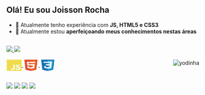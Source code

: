 ## Olá! Eu sou Joisson Rocha

- 🔭 Atualmente tenho experiência com **JS, HTML5 e CSS3**
- 🌱 Atualmente estou <!-- aprendendo --> **aperfeiçoando meus conhecimentos nestas áreas**

##
<!-- outro efeito -> midnight-purple -->
<div>
  <a href="https://github.com/strattegia0704">
  <img height="150em" src="https://github-readme-stats.vercel.app/api?username=strattegia0704&theme=midnight-purple"/>
  <img height="150em" src="https://github-readme-stats.vercel.app/api/top-langs/?username=strattegia0704&layout=compact&langs_count=7&theme=midnight-purple"/>
</div>
<div style="display: inline_block"><br>
  <img align="center" alt="Js" height="30" width="40" src="https://raw.githubusercontent.com/devicons/devicon/master/icons/javascript/javascript-plain.svg">
  <img align="center" alt="HTML" height="30" width="40" src="https://raw.githubusercontent.com/devicons/devicon/master/icons/html5/html5-original.svg">
  <img align="center" alt="CSS" height="30" width="40" src="https://raw.githubusercontent.com/devicons/devicon/master/icons/css3/css3-original.svg">
  <img align="right" alt="yodinha" src="https://media.discordapp.net/attachments/861650276519641109/879132176053051472/baby-yoda_1.gif">
</div>
  
  ##
  
<div> 
  <a href = "mailto:strattegiadev@gmail.com" target="_blank"><img src="https://img.shields.io/badge/-Gmail-C72F23?style=for-the-badge&logo=gmail&logoColor=white" target="_blank"></a>
  <a href = "https://instagram.com/strattegia0704" target="_blank"><img src="https://img.shields.io/badge/Instagram-CD3284?style=for-the-badge&logo=instagram&logoColor=white"></a> 
  <a href = "https://www.linkedin.com/in/joisson-victor-brand%C3%A3o-rocha-7515b8229/" target="_blank"><img src="https://img.shields.io/badge/Linkedin-00669C?style=for-the-badge&logo=linkedin&logoColor=white" target="_blank"></a>
  <a href = "https://twitter.com/strattegia0704" target="_blank"><img src="https://img.shields.io/badge/Twitter-1DA1F3?style=for-the-badge&logo=twitter&logoColor=white" target="_blank"></a>
</div>
